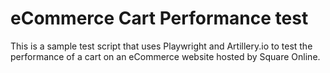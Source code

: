 # eCommerce Cart Performance test
This is a sample test script that uses Playwright and Artillery.io to test the performance of a cart on an eCommerce website hosted by Square Online.

